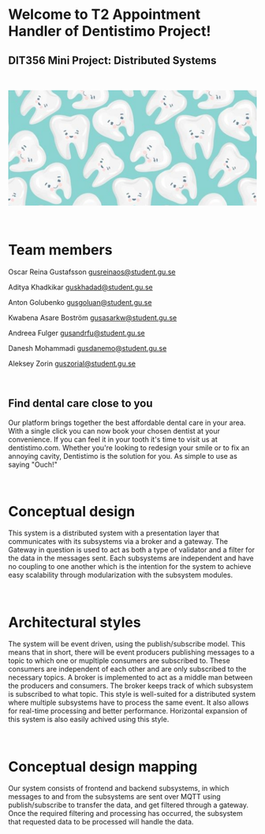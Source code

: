 # Welcome to T2 Appointment Handler of Dentistimo Project!

## DIT356 Mini Project: Distributed Systems

<br>

![Inline image](Tooth.png)

<br>

# Team members

Oscar Reina Gustafsson [gusreinaos@student.gu.se]

Aditya Khadkikar [guskhadad@student.gu.se]

Anton Golubenko [gusgoluan@student.gu.se]

Kwabena Asare Boström [gusasarkw@student.gu.se]

Andreea Fulger [gusandrfu@student.gu.se]

Danesh Mohammadi [gusdanemo@student.gu.se]

Aleksey Zorin [guszorial@student.gu.se]

[gusreinaos@student.gu.se]:mailto:gusreinaos@student.gu.se
[guskhadad@student.gu.se]:mailto:guskhadad@student.gu.se
[gusgoluan@student.gu.se]:mailto:gusgoluan@student.gu.se
[gusasarkw@student.gu.se]:mailto:gusasarkw@student.gu.se
[gusandrfu@student.gu.se]:mailto:gusandrfu@student.gu.se
[gusdanemo@student.gu.se]:mailto:gusdanemo@student.gu.se
[guszorial@student.gu.se]:mailto:guszorial@student.gu.se

<br>

## Find dental care close to you

Our platform brings together the best affordable dental care in your area. With a single click you can now book your chosen dentist at your convenience. If you can feel it in your tooth it's time to visit us at dentistimo.com. Whether you're looking to redesign your smile or to fix an annoying cavity, Dentistimo is the solution for you. As simple to use as saying "Ouch!"

<br>

# Conceptual design

This system is a distributed system with a presentation layer that communicates with its subsystems via a broker and a gateway. The Gateway in question is used to act as both a type of validator and a filter for the data in the messages sent. Each subsystems are independent and have no coupling to one another which is the intention for the system to achieve easy scalability through modularization with the subsystem modules.

<br>

# Architectural styles

The system will be event driven, using the publish/subscribe model. This means that in short, there will be event producers publishing messages to a topic to which one or mupltiple consumers are subscribed to. These consumers are independent of each other and are only subscribed to the necessary topics. A broker is implemented to act as a middle man between the producers and consumers. The broker keeps track of which subsystem is subscribed to what topic. This style is well-suited for a distributed system where multiple subsystems have to process the same event. It also allows for real-time processing and better performance. Horizontal expansion of this system is also easily achived using this style.

<br>

# Conceptual design mapping

Our system consists of frontend and backend subsystems, in which messages to and from the subsystems are sent over MQTT using publish/subscribe to transfer the data, and get filtered through a gateway. Once the required filtering and processing has occurred, the subsystem that requested data to be processed will handle the data.

<br>